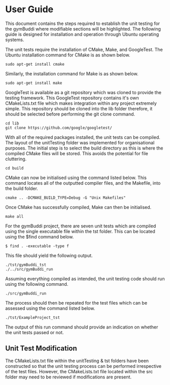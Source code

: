 # User Guide
This document contains the steps required to establish the unit testing for the gymBuddi where modifiable sections will be highlighted. The following guide is designed for installation and operation through Ubuntu operating systems.  

The unit tests require the installation of CMake, Make, and GoogleTest. The Ubuntu installation command for CMake is as shown below. 

```
sudo apt-get install cmake
```

Similarly, the installation command for Make is as shown below. 

```
sudo apt-get install make
```

GoogleTest is available as a git repository which was cloned to provide the testing framework. This GoogleTest repository contains it's own CMakeLists.txt file which makes integration within any project extremely simple. This repository should be cloned into the lib folder therefore, it should be selected before performing the git clone command. 

```
cd lib
git clone https://github.com/google/googletest/
```

With all of the required packages installed, the unit tests can be compiled. The layout of the unitTesting folder was implemented for organisational purposes. The initial step is to select the build directory as this is where the compiled CMake files will be stored. This avoids the potential for file cluttering. 

```
cd build
```

CMake can now be initialised using the command listed below. This command locates all of the outputted compiler files, and the Makefile, into the build folder. 

```
cmake .. -DCMAKE_BUILD_TYPE=Debug -G "Unix Makefiles"
```

Once CMake has successfully compiled, Make can then be initialised. 

```
make all
```

For the gymBuddi project, there are seven unit tests which are compiled using the single executable file within the tst folder. This can be located using the $find command below. 

```
$ find . -executable -type f
```

This file should yield the following output. 

```
./tst/gymBuddi_tst
./../src/gymBuddi_run
```

Assuming everything compiled as intended, the unit testing code should run using the following command. 

```
./src/gymBuddi_run
```

The process should then be repeated for the test files which can be assessed using the command listed below. 

```
./tst/ExampleProject_tst 
```

The output of this run command should provide an indication on whether the unit tests passed or not.



## Unit Test Modification

The CMakeLists.txt file within the unitTesting & tst folders have been constructed so that the unit testing process can be performed irrespective of the test files. However, the CMakeLists.txt file located within the src folder may need to be reviewed if modifications are present.  

